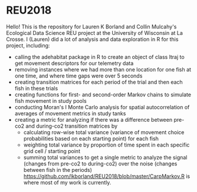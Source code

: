 # REU2018

Hello! This is the repository for Lauren K Borland and Collin Mulcahy's Ecological Data Science REU project at the University of Wisconsin at La Crosse. I (Lauren) did a lot of analysis and data exploration in R for this project, including:
* calling the adehabitat package in R to create an object of class ltraj to get movement descriptors for our telemetry data
* removing instances where we had more than one location for one fish at one time, and where time gaps were over 5 seconds
* creating transition matrices for each period of the trial and then each fish in these trials
* creating functions for first- and second-order Markov chains to simulate fish movement in study pools
* conducting Moran's I Monte Carlo analysis for spatial autocorrelation of averages of movement metrics in study tanks
* creating a metric for analyzing if there was a difference between pre-co2 and during-co2 transition matrices by
	* calculating row-wise total variance (variance of movement choice probabilities based on each starting point) for each fish
	* weighting total variance by proportion of time spent in each specific grid cell / starting point
	* summing total variances to get a single metric to analyze the signal (changes from pre-co2 to during-co2) over the noise (changes between fish in the periods)
https://github.com/lkborland/REU2018/blob/master/CarpMarkov.R is where most of my work is currently.
